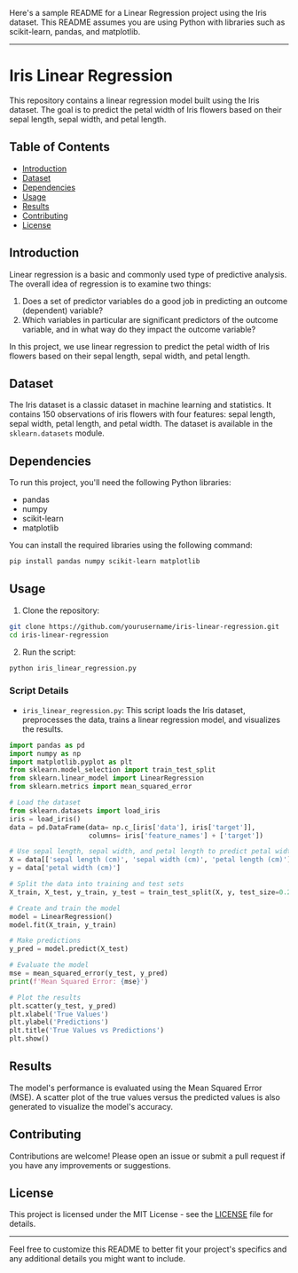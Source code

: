 Here's a sample README for a Linear Regression project using the Iris dataset. This README assumes you are using Python with libraries such as scikit-learn, pandas, and matplotlib.

---

# Iris Linear Regression

This repository contains a linear regression model built using the Iris dataset. The goal is to predict the petal width of Iris flowers based on their sepal length, sepal width, and petal length.

## Table of Contents
- [Introduction](#introduction)
- [Dataset](#dataset)
- [Dependencies](#dependencies)
- [Usage](#usage)
- [Results](#results)
- [Contributing](#contributing)
- [License](#license)

## Introduction
Linear regression is a basic and commonly used type of predictive analysis. The overall idea of regression is to examine two things:
1. Does a set of predictor variables do a good job in predicting an outcome (dependent) variable?
2. Which variables in particular are significant predictors of the outcome variable, and in what way do they impact the outcome variable?

In this project, we use linear regression to predict the petal width of Iris flowers based on their sepal length, sepal width, and petal length.

## Dataset
The Iris dataset is a classic dataset in machine learning and statistics. It contains 150 observations of iris flowers with four features: sepal length, sepal width, petal length, and petal width. The dataset is available in the `sklearn.datasets` module.

## Dependencies
To run this project, you'll need the following Python libraries:
- pandas
- numpy
- scikit-learn
- matplotlib

You can install the required libraries using the following command:
```bash
pip install pandas numpy scikit-learn matplotlib
```

## Usage
1. Clone the repository:
```bash
git clone https://github.com/yourusername/iris-linear-regression.git
cd iris-linear-regression
```

2. Run the script:
```bash
python iris_linear_regression.py
```

### Script Details
- `iris_linear_regression.py`: This script loads the Iris dataset, preprocesses the data, trains a linear regression model, and visualizes the results.

```python
import pandas as pd
import numpy as np
import matplotlib.pyplot as plt
from sklearn.model_selection import train_test_split
from sklearn.linear_model import LinearRegression
from sklearn.metrics import mean_squared_error

# Load the dataset
from sklearn.datasets import load_iris
iris = load_iris()
data = pd.DataFrame(data= np.c_[iris['data'], iris['target']],
                    columns= iris['feature_names'] + ['target'])

# Use sepal length, sepal width, and petal length to predict petal width
X = data[['sepal length (cm)', 'sepal width (cm)', 'petal length (cm)']]
y = data['petal width (cm)']

# Split the data into training and test sets
X_train, X_test, y_train, y_test = train_test_split(X, y, test_size=0.2, random_state=42)

# Create and train the model
model = LinearRegression()
model.fit(X_train, y_train)

# Make predictions
y_pred = model.predict(X_test)

# Evaluate the model
mse = mean_squared_error(y_test, y_pred)
print(f'Mean Squared Error: {mse}')

# Plot the results
plt.scatter(y_test, y_pred)
plt.xlabel('True Values')
plt.ylabel('Predictions')
plt.title('True Values vs Predictions')
plt.show()
```

## Results
The model's performance is evaluated using the Mean Squared Error (MSE). A scatter plot of the true values versus the predicted values is also generated to visualize the model's accuracy.

## Contributing
Contributions are welcome! Please open an issue or submit a pull request if you have any improvements or suggestions.

## License
This project is licensed under the MIT License - see the [LICENSE](LICENSE) file for details.

---

Feel free to customize this README to better fit your project's specifics and any additional details you might want to include.
